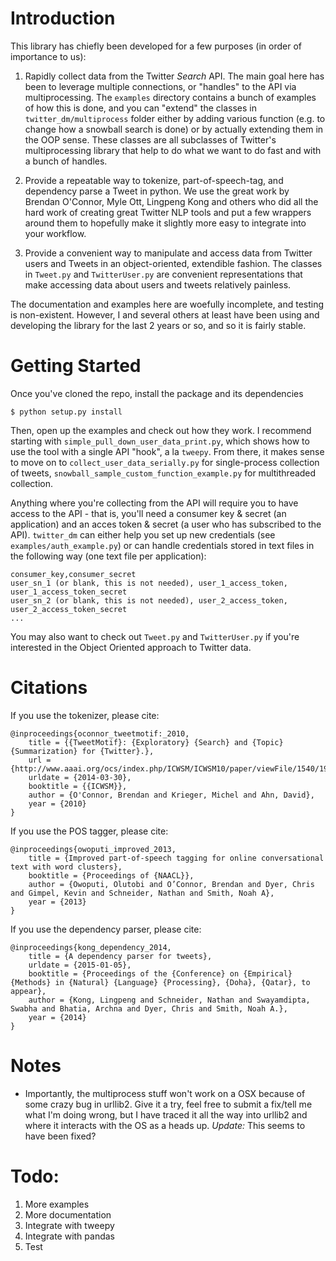 # Introduction

This library has chiefly been developed for a few purposes (in order of importance to us):

1. Rapidly collect data from the Twitter *Search* API. The main goal here has been to leverage multiple 
connections, or "handles" to the API via multiprocessing. The ```examples``` directory contains a bunch of examples
of how this is done, and you can "extend" the classes in ```twitter_dm/multiprocess``` folder either by adding various function (e.g. to change how a snowball search is done) or by actually extending them in the OOP sense. These classes are all subclasses of Twitter's multiprocessing library that help to do what we want to do fast and with a bunch of handles.  

2. Provide a repeatable way to tokenize, part-of-speech-tag, and dependency parse a Tweet in python. We use the great work by Brendan O'Connor, Myle Ott, Lingpeng Kong and others who did all the hard work of creating great Twitter NLP tools and put a few wrappers around them to hopefully make it slightly more easy to integrate into your workflow. 


4. Provide a convenient way to manipulate and access data from Twitter users and Tweets in an object-oriented, extendible
fashion.  The classes in ```Tweet.py``` and ```TwitterUser.py``` are convenient representations that make accessing data about users and tweets relatively painless.

The documentation and examples here are woefully incomplete, and testing is non-existent. However, I and several others at least have been using and developing the library for the last 2 years or so, and so it is fairly stable.


# Getting Started

Once you've cloned the repo, install the package and its dependencies

```$ python setup.py install```

Then, open up the examples and check out how they work.  I recommend starting with ```simple_pull_down_user_data_print.py```, which shows how to use the tool with a single API "hook", a la ```tweepy```. From there, it makes sense to move on to ```collect_user_data_serially.py``` for single-process collection of tweets, ```snowball_sample_custom_function_example.py``` for multithreaded collection.

Anything where you're collecting from the API will require you to have access to the API - that is, you'll need a consumer key & secret (an application) and an acces token & secret (a user who has subscribed to the API). ```twitter_dm``` can either help you set up new credentials (see ```examples/auth_example.py```) or can handle credentials stored in text files in the following way (one text file per application):

```
consumer_key,consumer_secret
user_sn_1 (or blank, this is not needed), user_1_access_token, user_1_access_token_secret
user_sn_2 (or blank, this is not needed), user_2_access_token, user_2_access_token_secret
...
```

You may also want to check out ```Tweet.py``` and ```TwitterUser.py``` if you're interested in the Object Oriented
approach to Twitter data.


# Citations

If you use the tokenizer, please cite:
```
@inproceedings{oconnor_tweetmotif:_2010,
	title = {{TweetMotif}: {Exploratory} {Search} and {Topic} {Summarization} for {Twitter}.},
	url = {http://www.aaai.org/ocs/index.php/ICWSM/ICWSM10/paper/viewFile/1540/1907/},
	urldate = {2014-03-30},
	booktitle = {{ICWSM}},
	author = {O'Connor, Brendan and Krieger, Michel and Ahn, David},
	year = {2010}
}
```
If you use the POS tagger, please cite:
```
@inproceedings{owoputi_improved_2013,
	title = {Improved part-of-speech tagging for online conversational text with word clusters},
	booktitle = {Proceedings of {NAACL}},
	author = {Owoputi, Olutobi and O’Connor, Brendan and Dyer, Chris and Gimpel, Kevin and Schneider, Nathan and Smith, Noah A},
	year = {2013}
}
```

If you use the dependency parser, please cite:
```
@inproceedings{kong_dependency_2014,
	title = {A dependency parser for tweets},
	urldate = {2015-01-05},
	booktitle = {Proceedings of the {Conference} on {Empirical} {Methods} in {Natural} {Language} {Processing}, {Doha}, {Qatar}, to appear},
	author = {Kong, Lingpeng and Schneider, Nathan and Swayamdipta, Swabha and Bhatia, Archna and Dyer, Chris and Smith, Noah A.},
	year = {2014}
}
```



# Notes
- Importantly, the multiprocess stuff won't work on a OSX because of some crazy bug in urllib2.  Give it a try, feel free to 
submit a fix/tell me what I'm doing wrong, but I have traced it all the way into urllib2 and where it interacts with
 the OS as a heads up. *Update:* This seems to have been fixed?

# Todo:

1. More examples
2. More documentation
3. Integrate with tweepy
4. Integrate with pandas
5. Test

